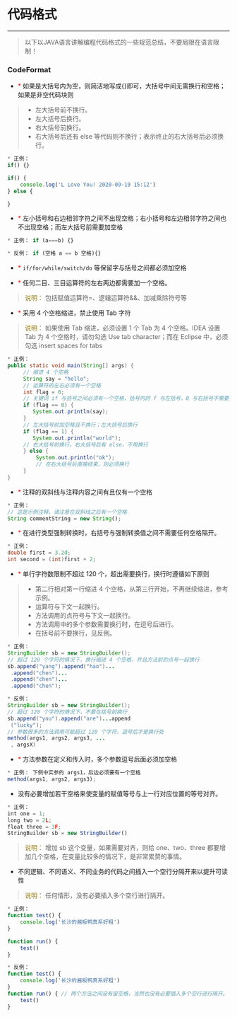 # 代码格式
---
> 以下以JAVA语言讲解编程代码格式的一些规范总结，不要局限在语言限制！

### CodeFormat

* <font color=#FF0000 >*</font> 如果是大括号内为空，则简洁地写成{}即可，大括号中间无需换行和空格；如果是非空代码块则
> * 左大括号前不换行。
> * 左大括号后换行。
> * 右大括号前换行。
> * 右大括号后还有 else 等代码则不换行；表示终止的右大括号后必须换行。

```javascript
* 正例： 
if() {}

if() {
    console.log('L Love You! 2020-09-19 15:12')
} else {

}
```

* <font color=#FF0000 >*</font> 左小括号和右边相邻字符之间不出现空格；右小括号和左边相邻字符之间也不出现空格；而左大括号前需要加空格

```javascript
* 正例： if (a===b) {}

* 反例： if (空格 a == b 空格){}
```

* <font color=#FF0000 >*</font> `if/for/while/switch/do` 等保留字与括号之间都必须加空格

* <font color=#FF0000 >*</font> 任何二目、三目运算符的左右两边都需要加一个空格。
> <font color=#977D06 >说明：</font> 包括赋值运算符=、逻辑运算符&&、加减乘除符号等

* <font color=#FF0000 >*</font> 采用 4 个空格缩进，禁止使用 Tab 字符
> <font color=#977D06 >说明：</font> 如果使用 Tab 缩进，必须设置 1 个 Tab 为 4 个空格。IDEA 设置 Tab 为 4 个空格时，请勿勾选 Use tab character；而在 Eclipse 中，必须勾选 insert spaces for tabs

```java
* 正例： 
public static void main(String[] args) {
	 // 缩进 4 个空格
	 String say = "hello";
	 // 运算符的左右必须有一个空格
	 int flag = 0;
	 // 关键词 if 与括号之间必须有一个空格，括号内的 f 与左括号，0 与右括号不需要空格
	 if (flag == 0) {
		System.out.println(say);
	 }
	 // 左大括号前加空格且不换行；左大括号后换行
	 if (flag == 1) {
		System.out.println("world");
	 // 右大括号前换行，右大括号后有 else，不用换行
	 } else {
		 System.out.println("ok");
		 // 在右大括号后直接结束，则必须换行
	 } 
}
```

* <font color=#FF0000 >*</font> 注释的双斜线与注释内容之间有且仅有一个空格

```javascript
* 正例： 
// 这是示例注释，请注意在双斜线之后有一个空格
String commentString = new String();
```

* <font color=#FF0000 >*</font> 在进行类型强制转换时，右括号与强制转换值之间不需要任何空格隔开。

```java
* 正例： 
double first = 3.2d;
int second = (int)first + 2;
```

* <font color=#FF0000 >*</font> 单行字符数限制不超过 120 个，超出需要换行，换行时遵循如下原则
> * 第二行相对第一行缩进 4 个空格，从第三行开始，不再继续缩进，参考示例。
> * 运算符与下文一起换行。
> * 方法调用的点符号与下文一起换行。
> * 方法调用中的多个参数需要换行时，在逗号后进行。
> * 在括号前不要换行，见反例。

```java
* 正例： 
StringBuilder sb = new StringBuilder();
// 超过 120 个字符的情况下，换行缩进 4 个空格，并且方法前的点号一起换行
sb.append("yang").append("hao")...
 .append("chen")...
 .append("chen")...
 .append("chen");

* 反例： 
StringBuilder sb = new StringBuilder();
// 超过 120 个字符的情况下，不要在括号前换行
sb.append("you").append("are")...append
 ("lucky");
// 参数很多的方法调用可能超过 120 个字符，逗号后才是换行处
method(args1, args2, args3, ...
 , argsX)
```

* <font color=#FF0000 >*</font> 方法参数在定义和传入时，多个参数逗号后面必须加空格

```javascript
* 正例： 下例中实参的 args1，后边必须要有一个空格
method(args1, args2, args3);
```

* 没有必要增加若干空格来使变量的赋值等号与上一行对应位置的等号对齐。

```javascript
* 正例： 
int one = 1;
long two = 2L;
float three = 3F;
StringBuilder sb = new StringBuilder()
```
> <font color=#977D06 >说明：</font> 增加 sb 这个变量，如果需要对齐，则给 one、two、three 都要增加几个空格，在变量比较多的情况下，是非常累赘的事情。

* 不同逻辑、不同语义、不同业务的代码之间插入一个空行分隔开来以提升可读性
> <font color=#977D06 >说明：</font> 任何情形，没有必要插入多个空行进行隔开。
```javascript
* 正例： 
function test() {
    console.log('长沙的酱板鸭真系好粗')
}

function run() {
    test()
}

* 反例： 
function test() {
    console.log('长沙的酱板鸭真系好粗')
}
function run() { // 两个方法之间没有留空格，当然也没有必要插入多个空行进行隔开。
    test()
}
```










